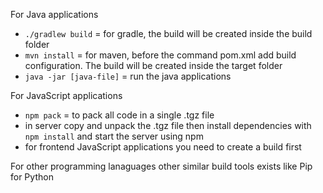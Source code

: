 For Java applications

- `./gradlew build` = for gradle, the build will be created inside the build folder
- `mvn install` = for maven, before the command pom.xml add build configuration. The build will be created inside the target folder
- `java -jar [java-file]` = run the java applications

For JavaScript applications

- `npm pack` = to pack all code in a single .tgz file
- in server copy and unpack the .tgz file then install dependencies with `npm install` and start the server using npm
- for frontend JavaScript applications you need to create a build first

For other programming lanaguages other similar build tools exists like Pip for Python
